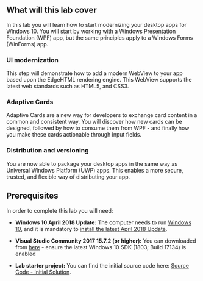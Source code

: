 ## What will this lab cover

In this lab you will learn how to start modernizing your desktop apps for Windows 10. You will start by working with a Windows Presentation Foundation (WPF) app, but the same principles apply to a Windows Forms (WinForms) app.

### UI modernization

This step will demonstrate how to add a modern WebView to your app based upon the EdgeHTML rendering engine. This WebView supports the latest web standards such as HTML5, and CSS3.

### Adaptive Cards

Adaptive Cards are a new way for developers to exchange card content in a common and consistent way. You will discover how new cards can be designed, followed by how to consume them from WPF - and finally how you make these cards actionable through input fields.

### Distribution and versioning

You are now able to package your desktop apps in the same way as Universal Windows Platform (UWP) apps. This enables a more secure, trusted, and flexible way of distributing your app.

## Prerequisites

In order to complete this lab you will need:

* **Windows 10 April 2018 Update:** The computer needs to run [Windows
    10](https://www.microsoft.com/software-download/windows10), and it is
    mandatory to [install the latest April 2018
    Update](https://community.windows.com/en-us/videos/how-to-get-the-windows-10-april-2018-update/Bgl6b7WX_).
* **Visual Studio Community 2017 15.7.2 (or higher):** You can downloaded from [here](https://www.visualstudio.com/downloads/) - ensure the latest Windows 10 SDK (1803; Build 17134) is enabled

* **Lab starter project:** You can find the initial source code here: [Source Code - Initial Solution]( https://github.com/Microsoft/InsiderDevTour18-Labs/blob/master/modernize/SourceCodeInitial/SourceCodeInitial.zip).
